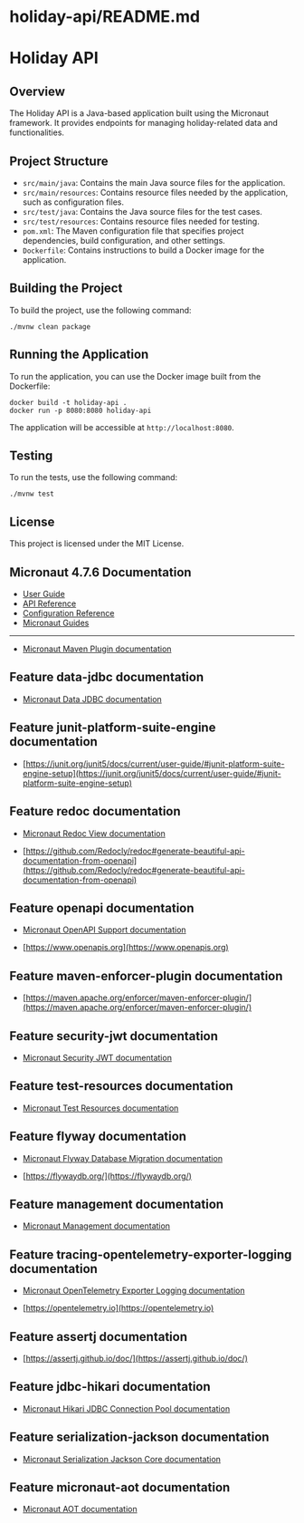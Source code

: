 # holiday-api/README.md

# Holiday API

## Overview

The Holiday API is a Java-based application built using the Micronaut framework. It provides endpoints for managing holiday-related data and functionalities.

## Project Structure

- `src/main/java`: Contains the main Java source files for the application.
- `src/main/resources`: Contains resource files needed by the application, such as configuration files.
- `src/test/java`: Contains the Java source files for the test cases.
- `src/test/resources`: Contains resource files needed for testing.
- `pom.xml`: The Maven configuration file that specifies project dependencies, build configuration, and other settings.
- `Dockerfile`: Contains instructions to build a Docker image for the application.

## Building the Project

To build the project, use the following command:

```
./mvnw clean package
```

## Running the Application

To run the application, you can use the Docker image built from the Dockerfile:

```
docker build -t holiday-api .
docker run -p 8080:8080 holiday-api
```

The application will be accessible at `http://localhost:8080`.

## Testing

To run the tests, use the following command:

```
./mvnw test
```

## License

This project is licensed under the MIT License.

## Micronaut 4.7.6 Documentation

- [User Guide](https://docs.micronaut.io/4.7.6/guide/index.html)
- [API Reference](https://docs.micronaut.io/4.7.6/api/index.html)
- [Configuration Reference](https://docs.micronaut.io/4.7.6/guide/configurationreference.html)
- [Micronaut Guides](https://guides.micronaut.io/index.html)
---

- [Micronaut Maven Plugin documentation](https://micronaut-projects.github.io/micronaut-maven-plugin/latest/)
## Feature data-jdbc documentation

- [Micronaut Data JDBC documentation](https://micronaut-projects.github.io/micronaut-data/latest/guide/index.html#jdbc)


## Feature junit-platform-suite-engine documentation

- [https://junit.org/junit5/docs/current/user-guide/#junit-platform-suite-engine-setup](https://junit.org/junit5/docs/current/user-guide/#junit-platform-suite-engine-setup)


## Feature redoc documentation

- [Micronaut Redoc View documentation](https://micronaut-projects.github.io/micronaut-openapi/latest/guide/#redoc)

- [https://github.com/Redocly/redoc#generate-beautiful-api-documentation-from-openapi](https://github.com/Redocly/redoc#generate-beautiful-api-documentation-from-openapi)


## Feature openapi documentation

- [Micronaut OpenAPI Support documentation](https://micronaut-projects.github.io/micronaut-openapi/latest/guide/index.html)

- [https://www.openapis.org](https://www.openapis.org)


## Feature maven-enforcer-plugin documentation

- [https://maven.apache.org/enforcer/maven-enforcer-plugin/](https://maven.apache.org/enforcer/maven-enforcer-plugin/)


## Feature security-jwt documentation

- [Micronaut Security JWT documentation](https://micronaut-projects.github.io/micronaut-security/latest/guide/index.html)


## Feature test-resources documentation

- [Micronaut Test Resources documentation](https://micronaut-projects.github.io/micronaut-test-resources/latest/guide/)


## Feature flyway documentation

- [Micronaut Flyway Database Migration documentation](https://micronaut-projects.github.io/micronaut-flyway/latest/guide/index.html)

- [https://flywaydb.org/](https://flywaydb.org/)


## Feature management documentation

- [Micronaut Management documentation](https://docs.micronaut.io/latest/guide/index.html#management)


## Feature tracing-opentelemetry-exporter-logging documentation

- [Micronaut OpenTelemetry Exporter Logging documentation](http://localhost/micronaut-tracing/guide/index.html#opentelemetry)

- [https://opentelemetry.io](https://opentelemetry.io)


## Feature assertj documentation

- [https://assertj.github.io/doc/](https://assertj.github.io/doc/)


## Feature jdbc-hikari documentation

- [Micronaut Hikari JDBC Connection Pool documentation](https://micronaut-projects.github.io/micronaut-sql/latest/guide/index.html#jdbc)


## Feature serialization-jackson documentation

- [Micronaut Serialization Jackson Core documentation](https://micronaut-projects.github.io/micronaut-serialization/latest/guide/)


## Feature micronaut-aot documentation

- [Micronaut AOT documentation](https://micronaut-projects.github.io/micronaut-aot/latest/guide/)


